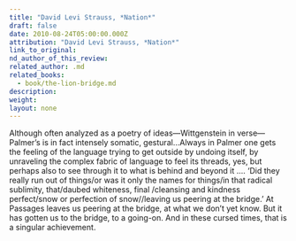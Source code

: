 ```yaml
---
title: "David Levi Strauss, *Nation*"
draft: false
date: 2010-08-24T05:00:00.000Z
attribution: "David Levi Strauss, *Nation*"
link_to_original:
nd_author_of_this_review:
related_author: .md
related_books:
  - book/the-lion-bridge.md
description:
weight:
layout: none
---
```

Although often analyzed as a poetry of ideas—Wittgenstein in verse—Palmer’s is in fact intensely somatic, gestural…Always in Palmer one gets the feeling of the language trying to get outside by undoing itself, by unraveling the complex fabric of language to feel its threads, yes, but perhaps also to see through it to what is behind and beyond it .... ‘Did they really run out of things/or was it only the names for things/in that radical sublimity, that/daubed whiteness, final /cleansing and kindness perfect/snow or perfection of snow//leaving us peering at the bridge.’ At Passages leaves us peering at the bridge, at what we don’t yet know. But it has gotten us to the bridge, to a going-on. And in these cursed times, that is a singular achievement.

